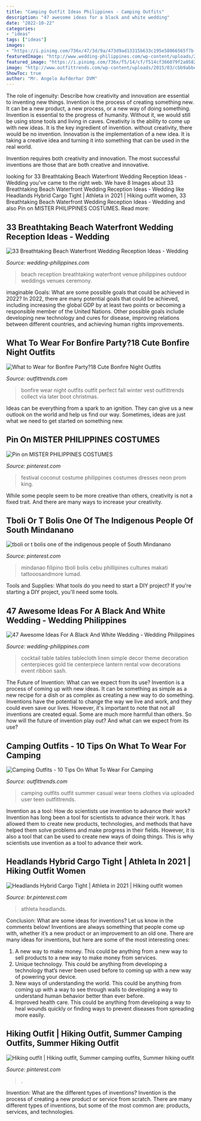 ```yaml
---
title: "Camping Outfit Ideas Philippines - Camping Outfits"
description: "47 awesome ideas for a black and white wedding"
date: "2022-10-22"
categories:
- "ideas"
tags: ["ideas"]
images:
- "https://i.pinimg.com/736x/47/3d/9a/473d9ad13315b633c195e58066565f7b--coconut-festival-costumes.jpg"
featuredImage: "http://www.wedding-philippines.com/wp-content/uploads/2015/11/Wedding-Philippines-47-Black-and-White-Wedding-Ideas-20.jpg"
featured_image: "https://i.pinimg.com/736x/f5/14/cf/f514cf366079f2a0582a351c45cc841b.jpg"
image: "http://www.outfittrends.com/wp-content/uploads/2015/03/cbb9abbe8bdcd5ce3e312a74be0fba7a.jpg"
ShowToc: true
author: "Mr. Angelo Aufderhar DVM"
---
```



The role of ingenuity: Describe how creativity and innovation are essential to inventing new things.
Invention is the process of creating something new. It can be a new product, a new process, or a new way of doing something. Invention is essential to the progress of humanity. Without it, we would still be using stone tools and living in caves.
Creativity is the ability to come up with new ideas. It is the key ingredient of invention. without creativity, there would be no invention. Innovation is the implementation of a new idea. It is taking a creative idea and turning it into something that can be used in the real world.

Invention requires both creativity and innovation. The most successful inventions are those that are both creative and innovative.

	

		
looking for 33 Breathtaking Beach Waterfront Wedding Reception Ideas - Wedding you've came to the right web. We have 8 Images about 33 Breathtaking Beach Waterfront Wedding Reception Ideas - Wedding like Headlands Hybrid Cargo Tight | Athleta in 2021 | Hiking outfit women, 33 Breathtaking Beach Waterfront Wedding Reception Ideas - Wedding and also Pin on MISTER PHILIPPINES COSTUMES. Read more:
		
    
## 33 Breathtaking Beach Waterfront Wedding Reception Ideas - Wedding

<img loading=lazy src="http://www.wedding-philippines.com/wp-content/uploads/2015/10/Wedding-Philippines-33-Breathtaking-Beach-Waterfront-Wedding-Reception-Venue-Ideas-28.jpg" onerror="this.onerror=null;this.src='https://tse4.mm.bing.net/th?id=OIP.-4iOtpf4RXNp-bxTlTLTygHaLH&amp;pid=15.1';" alt="33 Breathtaking Beach Waterfront Wedding Reception Ideas - Wedding">

_Source: wedding-philippines.com_

>beach reception breathtaking waterfront venue philippines outdoor weddings venues ceremony. 

	

imaginable Goals: What are some possible goals that could be achieved in 2022?
In 2022, there are many potential goals that could be achieved, including increasing the global GDP by at least two points or becoming a responsible member of the United Nations. Other possible goals include developing new technology and cures for disease, improving relations between different countries, and achieving human rights improvements.

    
## What To Wear For Bonfire Party?18 Cute Bonfire Night Outfits

<img loading=lazy src="http://www.outfittrends.com/wp-content/uploads/2015/03/cbb9abbe8bdcd5ce3e312a74be0fba7a.jpg" onerror="this.onerror=null;this.src='https://tse3.mm.bing.net/th?id=OIP.VjSiWLTrmEpfiM0AmwhePQHaJ4&amp;pid=15.1';" alt="What to Wear for Bonfire Party?18 Cute Bonfire Night Outfits">

_Source: outfittrends.com_

>bonfire wear night outfits outfit perfect fall winter vest outfittrends collect via later boot christmas. 

	

Ideas can be everything from a spark to an ignition. They can give us a new outlook on the world and help us find our way. Sometimes, ideas are just what we need to get started on something new.

    
## Pin On MISTER PHILIPPINES COSTUMES

<img loading=lazy src="https://i.pinimg.com/736x/47/3d/9a/473d9ad13315b633c195e58066565f7b--coconut-festival-costumes.jpg" onerror="this.onerror=null;this.src='https://tse1.mm.bing.net/th?id=OIP.eASL813Eah2ezMgSqdR-DgHaLJ&amp;pid=15.1';" alt="Pin on MISTER PHILIPPINES COSTUMES">

_Source: pinterest.com_

>festival coconut costume philippines costumes dresses neon prom king. 

	

While some people seem to be more creative than others, creativity is not a fixed trait. And there are many ways to increase your creativity.

    
## Tboli Or T Bolis One Of The Indigenous People Of South Mindanano

<img loading=lazy src="https://i.pinimg.com/736x/c5/ee/6d/c5ee6ddfb69e3b35994fcc5242da84e9.jpg" onerror="this.onerror=null;this.src='https://tse4.mm.bing.net/th?id=OIP.ERYd3wOWtPW5n5m5gF5VmgHaLH&amp;pid=15.1';" alt="tboli or t bolis one of the indigenous people of South Mindanano">

_Source: pinterest.com_

>mindanao filipino tboli bolis cebu phillipines cultures makati tattooosandmore lumad. 

	

Tools and Supplies: What tools do you need to start a DIY project?
If you're starting a DIY project, you'll need some tools.

    
## 47 Awesome Ideas For A Black And White Wedding - Wedding Philippines

<img loading=lazy src="http://www.wedding-philippines.com/wp-content/uploads/2015/11/Wedding-Philippines-47-Black-and-White-Wedding-Ideas-20.jpg" onerror="this.onerror=null;this.src='https://tse4.mm.bing.net/th?id=OIP.87UMhBIlbvaDLAPxS7HSygHaLH&amp;pid=15.1';" alt="47 Awesome Ideas For A Black And White Wedding - Wedding Philippines">

_Source: wedding-philippines.com_

>cocktail table tables tablecloth linen simple decor theme decoration centerpieces gold tie centerpiece lantern rental vow decorations event ribbon sash. 

	

The Future of Invention: What can we expect from its use?
Invention is a process of coming up with new ideas. It can be something as simple as a new recipe for a dish or as complex as creating a new way to do something. Inventions have the potential to change the way we live and work, and they could even save our lives. However, it's important to note that not all inventions are created equal. Some are much more harmful than others. So how will the future of invention play out? And what can we expect from its use?

    
## Camping Outfits - 10 Tips On What To Wear For Camping

<img loading=lazy src="http://www.outfittrends.com/wp-content/uploads/2016/06/gg.jpg" onerror="this.onerror=null;this.src='https://tse1.mm.bing.net/th?id=OIP.zR1ZKM2Z8bTY-UDxyUyAugHaHa&amp;pid=15.1';" alt="Camping Outfits - 10 Tips On What To Wear For Camping">

_Source: outfittrends.com_

>camping outfits outfit summer casual wear teens clothes via uploaded user teen outfittrends. 

	

Invention as a tool: How do scientists use invention to advance their work?
Invention has long been a tool for scientists to advance their work. It has allowed them to create new products, technologies, and methods that have helped them solve problems and make progress in their fields. However, it is also a tool that can be used to create new ways of doing things. This is why scientists use invention as a tool to advance their work.

    
## Headlands Hybrid Cargo Tight | Athleta In 2021 | Hiking Outfit Women

<img loading=lazy src="https://i.pinimg.com/736x/f5/14/cf/f514cf366079f2a0582a351c45cc841b.jpg" onerror="this.onerror=null;this.src='https://tse4.mm.bing.net/th?id=OIP.D5oHrMz1sr9PbUlRLXE6LQHaJ3&amp;pid=15.1';" alt="Headlands Hybrid Cargo Tight | Athleta in 2021 | Hiking outfit women">

_Source: br.pinterest.com_

>athleta headlands. 

	

Conclusion: What are some ideas for inventions? Let us know in the comments below!
Inventions are always something that people come up with, whether it’s a new product or an improvement to an old one. There are many ideas for inventions, but here are some of the most interesting ones:
1. A new way to make money. This could be anything from a new way to sell products to a new way to make money from services.
2. Unique technology. This could be anything from developing a technology that’s never been used before to coming up with a new way of powering your device.
3. New ways of understanding the world. This could be anything from coming up with a way to see through walls to developing a way to understand human behavior better than ever before. 
4. Improved health care. This could be anything from developing a way to heal wounds quickly or finding ways to prevent diseases from spreading more easily.

    
## Hiking Outfit | Hiking Outfit, Summer Camping Outfits, Summer Hiking Outfit

<img loading=lazy src="https://i.pinimg.com/736x/4a/b0/01/4ab00182aaf3891d01040182269f5178.jpg" onerror="this.onerror=null;this.src='https://tse1.mm.bing.net/th?id=OIP.cZMuh_NorAzMGjhQ0MR3vwHaKL&amp;pid=15.1';" alt="Hiking outfit | Hiking outfit, Summer camping outfits, Summer hiking outfit">

_Source: pinterest.com_

>. 

	

Invention: What are the different types of inventions?
Invention is the process of creating a new product or service from scratch. There are many different types of inventions, but some of the most common are: products, services, and technologies.

